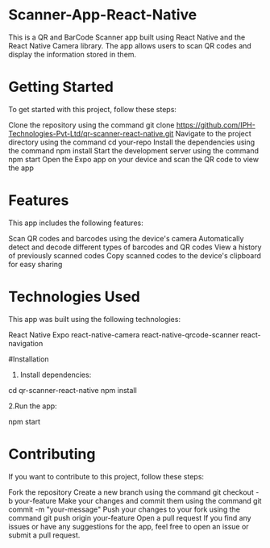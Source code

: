 # Scanner-App-React-Native
This is a QR and BarCode Scanner app built using React Native and the React Native Camera library. The app allows users to scan QR codes and display the information stored in them.
# Getting Started
To get started with this project, follow these steps:

Clone the repository using the command git clone https://github.com/IPH-Technologies-Pvt-Ltd/qr-scanner-react-native.git
Navigate to the project directory using the command cd your-repo
Install the dependencies using the command npm install
Start the development server using the command npm start
Open the Expo app on your device and scan the QR code to view the app

# Features
This app includes the following features:

Scan QR codes and barcodes using the device's camera
Automatically detect and decode different types of barcodes and QR codes
View a history of previously scanned codes
Copy scanned codes to the device's clipboard for easy sharing

# Technologies Used
This app was built using the following technologies:

React Native
Expo
react-native-camera
react-native-qrcode-scanner
react-navigation

#Installation

1. Install dependencies:

cd qr-scanner-react-native
npm install

2.Run the app:

npm start

# Contributing
If you want to contribute to this project, follow these steps:

Fork the repository
Create a new branch using the command git checkout -b your-feature
Make your changes and commit them using the command git commit -m "your-message"
Push your changes to your fork using the command git push origin your-feature
Open a pull request
If you find any issues or have any suggestions for the app, feel free to open an issue or submit a pull request.
